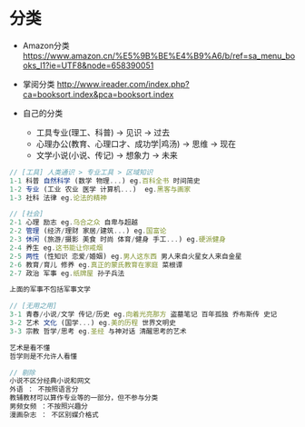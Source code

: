 # 分类

- Amazon分类 https://www.amazon.cn/%E5%9B%BE%E4%B9%A6/b/ref=sa_menu_books_l1?ie=UTF8&node=658390051
- 掌阅分类 http://www.ireader.com/index.php?ca=booksort.index&pca=booksort.index
- 自己的分类
    
    - 工具专业(理工、科普) -> 见识 -> 过去
    - 心理办公(教育、心理口才、成功学|鸡汤) -> 思维 -> 现在
    - 文学小说(小说、传记) -> 想象力 -> 未来

```js
// [工具] 人类通识 > 专业工具 > 区域知识  
1-1 科普 自然科学 (数学 物理...) eg.百科全书 时间简史
1-2 专业 (工业 农业 医学 计算机...)  eg.黑客与画家
1-3 社科 法律 eg.论法的精神

// [社会]
2-1 心理 励志 eg.乌合之众 自卑与超越 
2-2 管理 (经济/理财 家居/建筑...) eg.国富论
2-3 休闲 (旅游/摄影 美食 时尚 体育/健身 手工...) eg.硬派健身
2-4 养生 eg.这书能让你戒烟 
2-5 两性 (性知识 恋爱/婚姻) eg.男人这东西 男人来自火星女人来自金星 
2-6 教育/育儿 修养 eg.真正的蒙氏教育在家庭 菜根谭
2-7 政治 军事 eg.纸牌屋 孙子兵法

上面的军事不包括军事文学

// [无用之用]
3-1 青春/小说/文学 传记/历史 eg.向着光亮那方 盗墓笔记 百年孤独 乔布斯传 史记
3-2 艺术 文化 (国学...) eg.美的历程 世界文明史 
3-3 宗教 哲学/思考 eg.圣经 与神对话 清醒思考的艺术

艺术是看不懂
哲学则是不允许人看懂

// 剔除
小说不区分经典小说和网文  
外语 ： 不按照语言分
教辅教材可以算作专业等的一部分，但不参与分类
男频女频 ：不按照兴趣分
漫画杂志 ： 不区别媒介格式
```